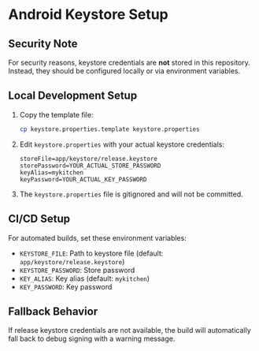 # Android Keystore Setup

## Security Note

For security reasons, keystore credentials are **not** stored in this repository. Instead, they should be configured locally or via environment variables.

## Local Development Setup

1. Copy the template file:
   ```bash
   cp keystore.properties.template keystore.properties
   ```

2. Edit `keystore.properties` with your actual keystore credentials:
   ```properties
   storeFile=app/keystore/release.keystore
   storePassword=YOUR_ACTUAL_STORE_PASSWORD
   keyAlias=mykitchen
   keyPassword=YOUR_ACTUAL_KEY_PASSWORD
   ```

3. The `keystore.properties` file is gitignored and will not be committed.

## CI/CD Setup

For automated builds, set these environment variables:

- `KEYSTORE_FILE`: Path to keystore file (default: `app/keystore/release.keystore`)
- `KEYSTORE_PASSWORD`: Store password
- `KEY_ALIAS`: Key alias (default: `mykitchen`)
- `KEY_PASSWORD`: Key password

## Fallback Behavior

If release keystore credentials are not available, the build will automatically fall back to debug signing with a warning message.